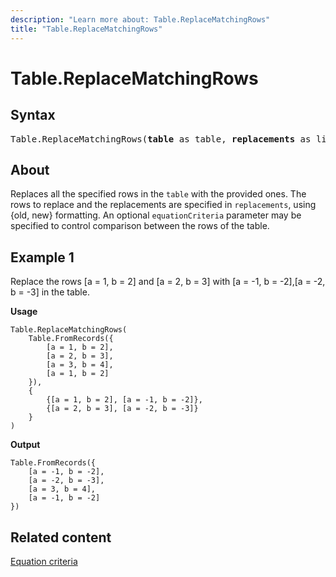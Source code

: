 ```yaml
---
description: "Learn more about: Table.ReplaceMatchingRows"
title: "Table.ReplaceMatchingRows"
---
```

# Table.ReplaceMatchingRows

## Syntax

<pre>
Table.ReplaceMatchingRows(<b>table</b> as table, <b>replacements</b> as list, optional <b>equationCriteria</b> as any) as table
</pre>
  
## About

Replaces all the specified rows in the `table` with the provided ones. The rows to replace and the replacements are specified in `replacements`, using {old, new} formatting. An optional `equationCriteria` parameter may be specified to control comparison between the rows of the table.

## Example 1

Replace the rows [a = 1, b = 2] and [a = 2, b = 3] with [a = -1, b = -2],[a = -2, b = -3] in the table.

**Usage**

```powerquery-m
Table.ReplaceMatchingRows(
    Table.FromRecords({
        [a = 1, b = 2],
        [a = 2, b = 3],
        [a = 3, b = 4],
        [a = 1, b = 2]
    }),
    {
        {[a = 1, b = 2], [a = -1, b = -2]},
        {[a = 2, b = 3], [a = -2, b = -3]}
    }
)
```

**Output**

```powerquery-m
Table.FromRecords({
    [a = -1, b = -2],
    [a = -2, b = -3],
    [a = 3, b = 4],
    [a = -1, b = -2]
})
```

## Related content

[Equation criteria](table-functions.md#equation-criteria)
